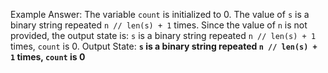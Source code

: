 Example Answer:
The variable `count` is initialized to 0. The value of `s` is a binary string repeated `n // len(s) + 1` times. Since the value of `n` is not provided, the output state is: `s` is a binary string repeated `n // len(s) + 1` times, `count` is 0.
Output State: **`s` is a binary string repeated `n // len(s) + 1` times, `count` is 0**